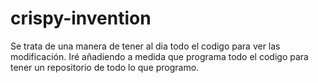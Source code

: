 # crispy-invention
Se trata de una manera de tener al dia todo el codigo para ver las modificación.
Iré añadiendo a medida que programa todo el codigo para tener un repositorio de todo lo que programo.
